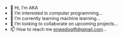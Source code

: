 - 👋 Hi, I’m AKA
- 👀 I’m interested in computer programming...
- 🌱 I’m currently learning machine learning...
- 💞️ I’m looking to collaborate on upcoming projects...
- 📫 How to reach me enwedogift@gmail.com...

<!---
Aka4real/Aka4real is a ✨ special ✨ repository because its `README.md` (this file) appears on your GitHub profile.
You can click the Preview link to take a look at your changes.
--->
